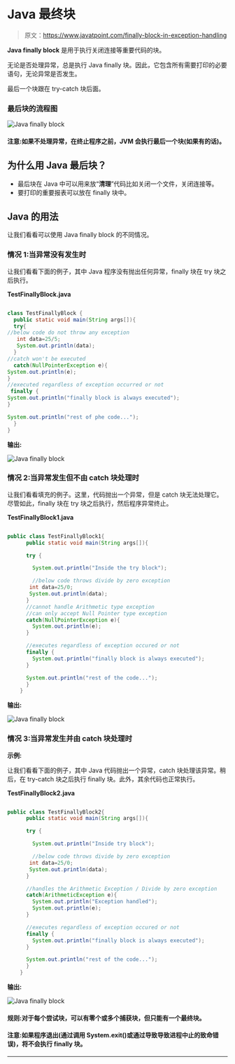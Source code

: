 # Java 最终块

> 原文：<https://www.javatpoint.com/finally-block-in-exception-handling>

**Java finally block** 是用于执行关闭连接等重要代码的块。

无论是否处理异常，总是执行 Java finally 块。因此，它包含所有需要打印的必要语句，无论异常是否发生。

最后一个块跟在 try-catch 块后面。

### 最后块的流程图

![Java finally block](../img/41f03ddeb31de0e267f1d4fff5505ed0.png)

#### 注意:如果不处理异常，在终止程序之前，JVM 会执行最后一个块(如果有的话)。

## 为什么用 Java 最后块？

*   最后块在 Java 中可以用来放“**清理**”代码比如关闭一个文件，关闭连接等。
*   要打印的重要报表可以放在 finally 块中。

## Java 的用法

让我们看看可以使用 Java finally block 的不同情况。

### 情况 1:当异常没有发生时

让我们看看下面的例子，其中 Java 程序没有抛出任何异常，finally 块在 try 块之后执行。

**TestFinallyBlock.java**

```java

class TestFinallyBlock {  
  public static void main(String args[]){  
  try{  
//below code do not throw any exception
   int data=25/5;  
   System.out.println(data);  
  }  
//catch won't be executed
  catch(NullPointerException e){
System.out.println(e);
}  
//executed regardless of exception occurred or not
 finally {
System.out.println("finally block is always executed");
}  

System.out.println("rest of phe code...");  
  }  
}  

```

**输出:**

![Java finally block](../img/ad65691ccae137ab6693a0fdd5442513.png)

### 情况 2:当异常发生但不由 catch 块处理时

让我们看看填充的例子。这里，代码抛出一个异常，但是 catch 块无法处理它。尽管如此，finally 块在 try 块之后执行，然后程序异常终止。

**TestFinallyBlock1.java**

```java

public class TestFinallyBlock1{  
	  public static void main(String args[]){ 

	  try {  

	  	System.out.println("Inside the try block");

	  	//below code throws divide by zero exception
	   int data=25/0;  
	   System.out.println(data);  
	  }  
	  //cannot handle Arithmetic type exception
	  //can only accept Null Pointer type exception
	  catch(NullPointerException e){
	  	System.out.println(e);
	  } 

	  //executes regardless of exception occured or not 
	  finally {
	  	System.out.println("finally block is always executed");
	  }  

	  System.out.println("rest of the code...");  
	  }  
	}  

```

**输出:**

![Java finally block](../img/00865b10ce887414210d986dda01dfa1.png)

### 情况 3:当异常发生并由 catch 块处理时

**示例:**

让我们看看下面的例子，其中 Java 代码抛出一个异常，catch 块处理该异常。稍后，在 try-catch 块之后执行 finally 块。此外，其余代码也正常执行。

**TestFinallyBlock2.java**

```java

public class TestFinallyBlock2{  
	  public static void main(String args[]){ 

	  try {  

	  	System.out.println("Inside try block");

	  	//below code throws divide by zero exception
	   int data=25/0;  
	   System.out.println(data);  
	  } 

	  //handles the Arithmetic Exception / Divide by zero exception
	  catch(ArithmeticException e){
	  	System.out.println("Exception handled");
	  	System.out.println(e);
	  } 

	  //executes regardless of exception occured or not 
	  finally {
	  	System.out.println("finally block is always executed");
	  }  

	  System.out.println("rest of the code...");  
	  }  
	}

```

**输出:**

![Java finally block](../img/fd67eb940e14187ae092d7c493413475.png)

#### 规则:对于每个尝试块，可以有零个或多个捕获块，但只能有一个最终块。

#### 注意:如果程序退出(通过调用 System.exit()或通过导致导致进程中止的致命错误)，将不会执行 finally 块。

* * *
